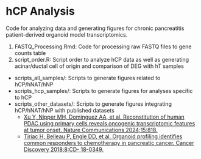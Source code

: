 # hCP Analysis

Code for analyzing data and generating figures for chronic pancreatitis patient-derived organoid model transcriptomics.

1.  FASTQ_Processing.Rmd: Code for processing raw FASTQ files to gene counts table
2.  script_order.R: Script order to analyze hCP data as well as generating acinar/ductal cell of origin and comparison of DEG with hT samples

-   scripts_all_samples/: Scripts to generate figures related to hCP/hNAT/hNP
-   scripts_hcp_samples/: Scripts to generate figures for analyses specific to hCP
-   scripts_other_datasets/: Scripts to generate figures integrating hCP/hNAT/hNP with published datasets
    -   [Xu Y, Nipper MH, Dominguez AA, et al. Reconstitution of human PDAC using primary cells reveals oncogenic transcriptomic features at tumor onset. Nature Communications 2024;15:818.](https://www.nature.com/articles/s41467-024-45097-2)
    -   [Tiriac H, Belleau P, Engle DD, et al. Organoid profiling identifies common responders to chemotherapy in pancreatic cancer. Cancer Discovery 2018;8:CD- 18-0349.](https://aacrjournals.org/cancerdiscovery/article/8/9/1112/10165/Organoid-Profiling-Identifies-Common-Responders-to)
